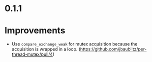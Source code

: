 # 0.1.1

# Improvements

* Use `compare_exchange_weak` for mutex acquisition because the acquisition is wrapped in a loop. (https://github.com/jbaublitz/per-thread-mutex/pull/4)
